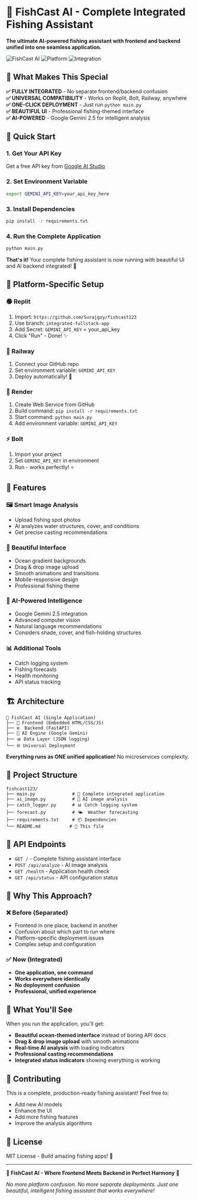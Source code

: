 # 🎣 FishCast AI - Complete Integrated Fishing Assistant

**The ultimate AI-powered fishing assistant with frontend and backend unified into one seamless application.**

![FishCast AI](https://img.shields.io/badge/FishCast-AI%20Powered-blue?style=for-the-badge&logo=fish)
![Platform](https://img.shields.io/badge/Platform-Universal-green?style=for-the-badge)
![Integration](https://img.shields.io/badge/Integration-Complete-orange?style=for-the-badge)

## 🌟 What Makes This Special

**✅ FULLY INTEGRATED** - No separate frontend/backend confusion  
**✅ UNIVERSAL COMPATIBILITY** - Works on Replit, Bolt, Railway, anywhere  
**✅ ONE-CLICK DEPLOYMENT** - Just run `python main.py`  
**✅ BEAUTIFUL UI** - Professional fishing-themed interface  
**✅ AI-POWERED** - Google Gemini 2.5 for intelligent analysis  

## 🚀 Quick Start

### 1. Get Your API Key
Get a free API key from [Google AI Studio](https://aistudio.google.com/app/apikey)

### 2. Set Environment Variable
```bash
export GEMINI_API_KEY=your_api_key_here
```

### 3. Install Dependencies
```bash
pip install -r requirements.txt
```

### 4. Run the Complete Application
```bash
python main.py
```

**That's it!** Your complete fishing assistant is now running with beautiful UI and AI backend integrated! 🎯

## 🌊 Platform-Specific Setup

### 🟢 Replit
1. Import: `https://github.com/Surajguy/fishcast123`
2. Use branch: `integrated-fullstack-app`
3. Add Secret: `GEMINI_API_KEY` = your_api_key
4. Click "Run" - Done! ✨

### 🚂 Railway
1. Connect your GitHub repo
2. Set environment variable: `GEMINI_API_KEY`
3. Deploy automatically! 🚀

### 🎨 Render
1. Create Web Service from GitHub
2. Build command: `pip install -r requirements.txt`
3. Start command: `python main.py`
4. Add environment variable: `GEMINI_API_KEY`

### ⚡ Bolt
1. Import your project
2. Set `GEMINI_API_KEY` in environment
3. Run - works perfectly! ⭐

## 🎯 Features

### 🖼️ **Smart Image Analysis**
- Upload fishing spot photos
- AI analyzes water structures, cover, and conditions
- Get precise casting recommendations

### 🎨 **Beautiful Interface**
- Ocean gradient backgrounds
- Drag & drop image upload
- Smooth animations and transitions
- Mobile-responsive design
- Professional fishing theme

### 🧠 **AI-Powered Intelligence**
- Google Gemini 2.5 integration
- Advanced computer vision
- Natural language recommendations
- Considers shade, cover, and fish-holding structures

### 📊 **Additional Tools**
- Catch logging system
- Fishing forecasts
- Health monitoring
- API status tracking

## 🏗️ Architecture

```
🎣 FishCast AI (Single Application)
├── 🎨 Frontend (Embedded HTML/CSS/JS)
├── ⚙️  Backend (FastAPI)
├── 🧠 AI Engine (Google Gemini)
├── 📊 Data Layer (JSON logging)
└── 🌐 Universal Deployment
```

**Everything runs as ONE unified application!** No microservices complexity.

## 📁 Project Structure

```
fishcast123/
├── main.py              # 🎯 Complete integrated application
├── ai_image.py          # 🧠 AI image analysis
├── catch_logger.py      # 📊 Catch logging system
├── forecast.py          # 🌤️  Weather forecasting
├── requirements.txt     # 📦 Dependencies
└── README.md           # 📖 This file
```

## 🔧 API Endpoints

- `GET /` - Complete fishing assistant interface
- `POST /api/analyze` - AI image analysis
- `GET /health` - Application health check
- `GET /api/status` - API configuration status

## 🌟 Why This Approach?

### ❌ **Before (Separated)**
- Frontend in one place, backend in another
- Confusion about which part to run where
- Platform-specific deployment issues
- Complex setup and configuration

### ✅ **Now (Integrated)**
- **One application, one command**
- **Works everywhere identically**
- **No deployment confusion**
- **Professional, unified experience**

## 🎨 What You'll See

When you run the application, you'll get:
- **Beautiful ocean-themed interface** instead of boring API docs
- **Drag & drop image upload** with smooth animations
- **Real-time AI analysis** with loading indicators
- **Professional casting recommendations**
- **Integrated status indicators** showing everything is working

## 🤝 Contributing

This is a complete, production-ready fishing assistant! Feel free to:
- Add new AI models
- Enhance the UI
- Add more fishing features
- Improve the analysis algorithms

## 📄 License

MIT License - Build amazing fishing apps! 🎣

---

**🎯 FishCast AI - Where Frontend Meets Backend in Perfect Harmony** 🌊

*No more platform confusion. No more separate deployments. Just one beautiful, intelligent fishing assistant that works everywhere!*

